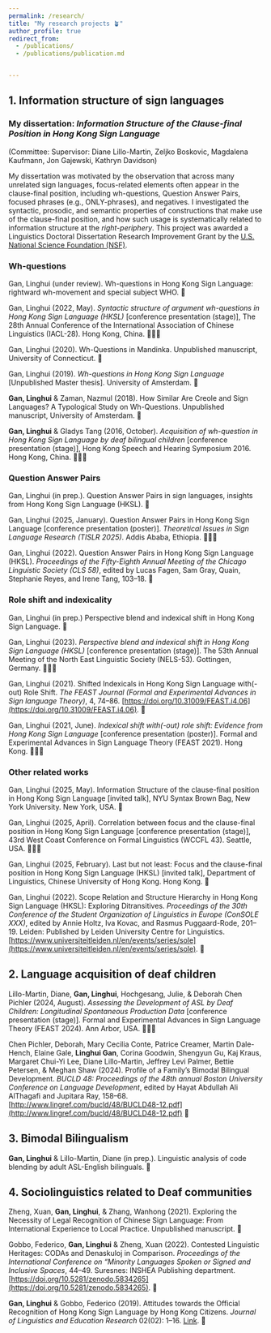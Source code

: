 ```yaml
---
permalink: /research/
title: "My research projects 🪴"
author_profile: true
redirect_from: 
  - /publications/
  - /publications/publication.md


---
```


## 1. Information structure of sign languages 
### My dissertation: *Information Structure of the Clause-final Position in Hong Kong Sign Language* 
(Committee: Supervisor: Diane Lillo-Martin, Zeljko Boskovic, Magdalena Kaufmann, Jon Gajewski, Kathryn Davidson)

My dissertation was motivated by the observation that across many unrelated sign languages, focus-related elements often appear in the clause-final position, including wh-questions, Question Answer Pairs, focused phrases (e.g., ONLY-phrases), and negatives. I investigated the syntactic, prosodic, and semantic properties of constructions that make use of the clause-final position, and how such usage is systematically related to information structure at the *right-periphery*. This project was awarded a Linguistics Doctoral Dissertation Research Improvement Grant by the [U.S. National Science Foundation (NSF)](https://www.nsf.gov/funding/opportunities/ling-ddri-linguistics-program-doctoral-dissertation-research).


### Wh-questions  
Gan, Linghui (under review). Wh-questions in Hong Kong Sign Language: rightward wh-movement and special subject WHO. 📝

Gan, Linghui (2022, May). *Syntactic structure of argument wh-questions in Hong Kong Sign Language (HKSL)* [conference presentation (stage)], The 28th Annual Conference of the International Association of Chinese Linguistics (IACL-28). Hong Kong, China. 👩🏻‍🏫

Gan, Linghui (2020). Wh-Questions in Mandinka. Unpublished manuscript, University of Connecticut. 📝

Gan, Linghui (2019). *Wh-questions in Hong Kong Sign Language* [Unpublished Master thesis]. University of Amsterdam. 📝

**Gan, Linghui** & Zaman, Nazmul (2018). How Similar Are Creole and Sign Languages? A Typological Study on Wh-Questions. Unpublished manuscript, University of Amsterdam. 📝

**Gan, Linghui** & Gladys Tang (2016, October). *Acquisition of wh-question in Hong Kong Sign Language by deaf bilingual children* [conference presentation (stage)], Hong Kong Speech and Hearing Symposium 2016. Hong Kong, China. 👩🏻‍🏫 

### Question Answer Pairs  
Gan, Linghui (in prep.). Question Answer Pairs in sign languages, insights from Hong Kong Sign Language (HKSL). 📝

Gan, Linghui (2025, January). Question Answer Pairs in Hong Kong Sign Language [conference presentation (poster)]. *Theoretical Issues in Sign Language Research (TISLR 2025)*. Addis Ababa, Ethiopia. 👩🏻‍🏫

Gan, Linghui (2022). Question Answer Pairs in Hong Kong Sign Language (HKSL). *Proceedings of the Fifty-Eighth Annual Meeting of the Chicago Linguistic Society (CLS 58)*, edited by Lucas Fagen, Sam Gray, Quain, Stephanie Reyes, and Irene Tang, 103–18. 📄


### Role shift and indexicality  
Gan, Linghui (in prep.) Perspective blend and indexical shift in Hong Kong Sign Language. 📝

Gan, Linghui (2023). *Perspective blend and indexical shift in Hong Kong Sign Language (HKSL)* [conference presentation (stage)]. The 53th Annual Meeting of the North East Linguistic Society (NELS-53). Gottingen, Germany. 👩🏻‍🏫

Gan, Linghui (2021). Shifted Indexicals in Hong Kong Sign Language with(-out) Role Shift. *The FEAST Journal (Formal and Experimental Advances in Sign language Theory)*, 4, 74–86.
[https://doi.org/10.31009/FEAST.i4.06](https://doi.org/10.31009/FEAST.i4.06). 📄

Gan, Linghui (2021, June). *Indexical shift with(-out) role shift: Evidence from Hong Kong Sign Language* [conference presentation (poster)]. Formal and Experimental Advances in Sign Language Theory (FEAST 2021). Hong Kong. 👩🏻‍🏫

### Other related works
Gan, Linghui (2025, May). Information Structure of the clause-final position in Hong Kong Sign Language [invited talk], NYU Syntax Brown Bag, New York University. New York, USA. 💬

Gan, Linghui (2025, April). Correlation between focus and the clause-final position in Hong Kong Sign Language [conference presentation (stage)], 43rd West Coast Conference on Formal Linguistics (WCCFL 43). Seattle, USA. 👩🏻‍🏫

Gan, Linghui (2025, February). Last but not least: Focus and the clause-final position in Hong Kong Sign Language (HKSL) [invited talk], Department of Linguistics, Chinese University of Hong Kong. Hong Kong. 💬

Gan, Linghui (2022). Scope Relation and Structure Hierarchy in Hong Kong Sign Language (HKSL): Exploring Ditransitives. *Proceedings of the 30th Conference of the Student Organization of Linguistics in Europe (ConSOLE XXX)*, edited by Annie Holtz, Iva Kovac, and Rasmus Puggaard-Rode, 201–19. Leiden: Published by Leiden University Centre for Linguistics. [https://www.universiteitleiden.nl/en/events/series/sole](https://www.universiteitleiden.nl/en/events/series/sole). 📄


## 2. Language acquisition of deaf children 
Lillo-Martin, Diane, **Gan, Linghui**, Hochgesang, Julie, & Deborah Chen Pichler (2024, August). *Assessing the Development of ASL by Deaf Children: Longitudinal Spontaneous Production Data* [conference presentation (stage)]. Formal and Experimental Advances in Sign Language Theory (FEAST 2024). Ann Arbor, USA. 👩🏻‍🏫

Chen Pichler, Deborah, Mary Cecilia Conte, Patrice Creamer, Martin Dale-Hench, Elaine Gale, **Linghui Gan**, Corina Goodwin, Shengyun Gu, Kaj Kraus, Margaret Chui-Yi Lee, Diane Lillo-Martin, Jeffrey Levi Palmer, Bettie Petersen, & Meghan Shaw (2024). Profile of a Family’s Bimodal Bilingual Development. *BUCLD 48: Proceedings of the 48th annual Boston University Conference on Language Development*, edited by Hayat Abdullah Ali AlThagafi and Jupitara Ray, 158–68. [http://www.lingref.com/bucld/48/BUCLD48-12.pdf](http://www.lingref.com/bucld/48/BUCLD48-12.pdf) 📄

## 3. Bimodal Bilingualism
**Gan, Linghui** & Lillo-Martin, Diane (in prep.). Linguistic analysis of code blending by adult ASL-English bilinguals. 📝 

## 4. Sociolinguistics related to Deaf communities 
Zheng, Xuan, **Gan, Linghui**, & Zhang, Wanhong (2021). Exploring the Necessity of Legal Recognition of Chinese Sign Language: From International Experience to Local Practice. Unpublished manuscript. 📝

Gobbo, Federico, **Gan, Linghui** & Zheng, Xuan (2022). Contested Linguistic Heritages: CODAs and Denaskuloj in Comparison. *Proceedings of the International Conference on “Minority Languages Spoken or Signed and Inclusive Spaces*, 44–49. Suresnes: INSHEA Publishing department. [https://doi.org/10.5281/zenodo.5834265](https://doi.org/10.5281/zenodo.5834265). 📄

**Gan, Linghui** & Gobbo, Federico (2019). Attitudes towards the Official Recognition of Hong Kong Sign Language by Hong Kong Citizens. *Journal of Linguistics and Education Research* 02(02): 1–16. [Link](https://hdl.handle.net/11245.1/87570616-d0c4-42f0-a4b5-4b08bad93643). 📄

